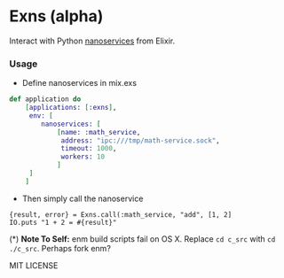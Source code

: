 Exns (alpha)
====
Interact with Python [nanoservices](https://github.com/walkr/nanoservice) from Elixir.


### Usage

* Define nanoservices in mix.exs

```elixir
def application do
    [applications: [:exns],
     env: [
        nanoservices: [
            [name: :math_service,
             address: "ipc:///tmp/math-service.sock",
             timeout: 1000,
             workers: 10
            ]
     ]
    ]
```

* Then simply call the nanoservice

```
{result, error} = Exns.call(:math_service, "add", [1, 2]
IO.puts "1 + 2 = #{result}"
```


(*) __Note To Self:__ enm build scripts fail on OS X. Replace `cd c_src` with `cd ./c_src`. Perhaps fork enm?

MIT LICENSE

